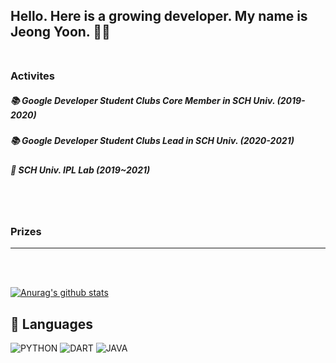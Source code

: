 ## Hello. Here is a growing developer. My name is Jeong Yoon. 🤔💨 <br></br>

### **Activites**
##### 📚 Google Developer Student Clubs **Core Member** in SCH Univ. (2019-2020) 
##### 📚 Google Developer Student Clubs **Lead** in SCH Univ. (2020-2021)
##### 📕 SCH Univ. IPL Lab (2019~2021)
<br></br>
### **Prizes**


------------  

<br></br>

[![Anurag's github stats](https://github-readme-stats.vercel.app/api?username=JOLLA99&show_icons=true&theme=dracula)](https://github.com/anuraghazra/github-readme-stats)

## 💌 Languages
![PYTHON](https://img.shields.io/amo/stars/python?color=blue&label=python&logo=python&logoColor=yellow&style=for-the-badge) 
![DART](https://img.shields.io/amo/stars/python?color=black&label=dart&logo=dart&logoColor=blue&style=for-the-badge)
![JAVA](https://img.shields.io/amo/stars/python?color=black&label=java&logo=dart&logoColor=blue&style=for-the-badge)


<!--
**JOLLA99/JOLLA99** is a ✨ _special_ ✨ repository because its `README.md` (this file) appears on your GitHub profile.

Here are some ideas to get you started:

- 🔭 I’m currently working on ...
- 🌱 I’m currently learning ...
- 👯 I’m looking to collaborate on ...
- 🤔 I’m looking for help with ...
- 💬 Ask me about ...
- 📫 How to reach me: ...
- 😄 Pronouns: ...
- ⚡ Fun fact: ...
-->
